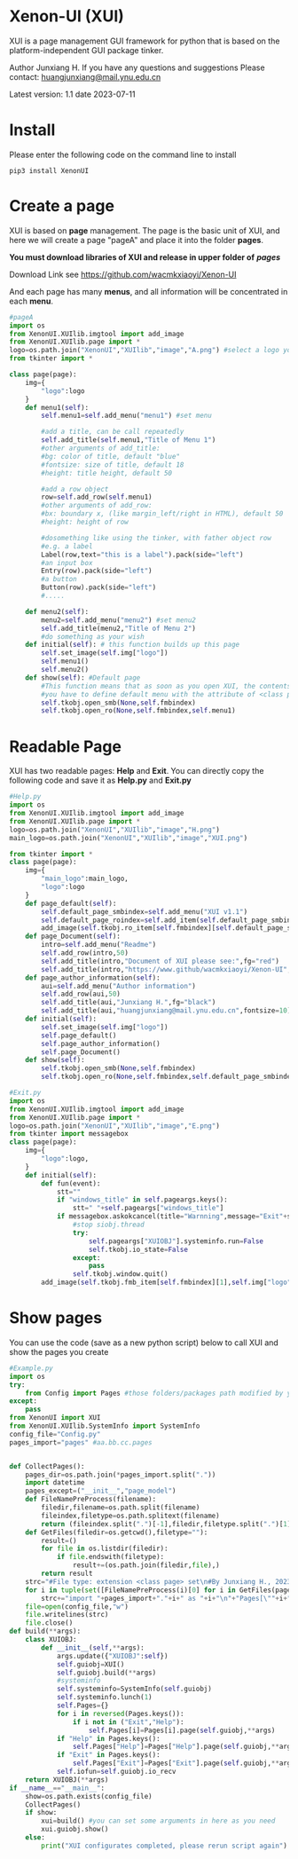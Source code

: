 # Xenon-UI (XUI)

XUI is a page management GUI framework for python that is based on the platform-independent GUI package tinker.

Author Junxiang H.
If you have any questions and suggestions
Please contact: huangjunxiang@mail.ynu.edu.cn

Latest version: 1.1
date 2023-07-11

# Install

Please enter the following code on the command line to install

```shell
pip3 install XenonUI
```

# Create a page

XUI is based on **page** management. The page is the basic unit of XUI, and here we will create a page "pageA" and place it into the folder **pages**.

**You must download libraries of XUI and release in upper folder of** ***pages*** 

Download Link see https://github.com/wacmkxiaoyi/Xenon-UI

And each page has many **menus**, and all information will be concentrated in each **menu**.

```python
#pageA
import os
from XenonUI.XUIlib.imgtool import add_image
from XenonUI.XUIlib.page import *
logo=os.path.join("XenonUI","XUIlib","image","A.png") #select a logo you like
from tkinter import *

class page(page):
	img={
		"logo":logo
	}
	def menu1(self):	
		self.menu1=self.add_menu("menu1") #set menu

		#add a title, can be call repeatedly
		self.add_title(self.menu1,"Title of Menu 1")
		#other arguments of add_title:
		#bg: color of title, default "blue"
		#fontsize: size of title, default 18
		#height: title height, default 50

		#add a row object
		row=self.add_row(self.menu1)
		#other arguments of add_row:
		#bx: boundary x, (like margin_left/right in HTML), default 50
		#height: height of row

		#dosomething like using the tinker, with father object row
		#e.g. a label
		Label(row,text="this is a label").pack(side="left")
		#an input box
		Entry(row).pack(side="left")
		#a button
		Button(row).pack(side="left")
		#.....

	def menu2(self):
		menu2=self.add_menu("menu2") #set menu2
		self.add_title(menu2,"Title of Menu 2")
		#do something as your wish
	def initial(self): # this function builds up this page
		self.set_image(self.img["logo"])
		self.menu1()
		self.menu2()
	def show(self): #Default page
		#This function means that as soon as you open XUI, the contents of this directory will be displayed
		#you have to define default menu with the attribute of <class page>, such as self.menu1
		self.tkobj.open_smb(None,self.fmbindex)
		self.tkobj.open_ro(None,self.fmbindex,self.menu1)
```

# Readable Page

XUI has two readable pages: **Help** and **Exit**. You can directly copy the following code and save it as **Help.py** and **Exit.py**

```python
#Help.py
import os
from XenonUI.XUIlib.imgtool import add_image
from XenonUI.XUIlib.page import *
logo=os.path.join("XenonUI","XUIlib","image","H.png")
main_logo=os.path.join("XenonUI","XUIlib","image","XUI.png")

from tkinter import *
class page(page):
	img={
		"main_logo":main_logo,
		"logo":logo
	}
	def page_default(self):	
		self.default_page_smbindex=self.add_menu("XUI v1.1")
		self.default_page_roindex=self.add_item(self.default_page_smbindex,self.ro_height)
		add_image(self.tkobj.ro_item[self.fmbindex][self.default_page_smbindex][self.default_page_roindex][1],self.img["main_logo"],width=self.ro_width,height=self.ro_height)
	def page_Document(self):
		intro=self.add_menu("Readme")
		self.add_row(intro,50)
		self.add_title(intro,"Document of XUI please see:",fg="red")
		self.add_title(intro,"https://www.github/wacmkxiaoyi/Xenon-UI",fontsize=10)
	def page_author_information(self):
		aui=self.add_menu("Author information")
		self.add_row(aui,50)
		self.add_title(aui,"Junxiang H.",fg="black")
		self.add_title(aui,"huangjunxiang@mail.ynu.edu.cn",fontsize=10)
	def initial(self):
		self.set_image(self.img["logo"])
		self.page_default()
		self.page_author_information()
		self.page_Document()
	def show(self):
		self.tkobj.open_smb(None,self.fmbindex)
		self.tkobj.open_ro(None,self.fmbindex,self.default_page_smbindex)
```

```python
#Exit.py
import os
from XenonUI.XUIlib.imgtool import add_image
from XenonUI.XUIlib.page import *
logo=os.path.join("XenonUI","XUIlib","image","E.png")
from tkinter import messagebox
class page(page):
	img={
		"logo":logo,
	}
	def initial(self):
		def fun(event):
			stt=""
			if "windows_title" in self.pageargs.keys():
				stt=" "+self.pageargs["windows_title"]
			if messagebox.askokcancel(title="Warnning",message="Exit"+stt+" ?"):
				#stop siobj.thread
				try:
					self.pageargs["XUIOBJ"].systeminfo.run=False
					self.tkobj.io_state=False
				except:
					pass
				self.tkobj.window.quit()
		add_image(self.tkobj.fmb_item[self.fmbindex][1],self.img["logo"],width=self.tkobj.fmb.height-self.tkobj.fmb.scrollwidth-self.tkobj.get_pars("fmb_bd"),height=self.tkobj.fmb.height-self.tkobj.fmb.scrollwidth-self.tkobj.get_pars("fmb_bd"),event="<Button-1>",fun=fun)
```

# Show pages

You can use the code (save as a new python script) below to call XUI and show the pages you create

```python
#Example.py
import os
try:
	from Config import Pages #those folders/packages path modified by yourself
except:
	pass
from XenonUI import XUI
from XenonUI.XUIlib.SystemInfo import SystemInfo
config_file="Config.py"  
pages_import="pages" #aa.bb.cc.pages 


def CollectPages():
	pages_dir=os.path.join(*pages_import.split("."))
	import datetime
	pages_except=("__init__","page_model")
	def FileNamePreProcess(filename):
		filedir,filename=os.path.split(filename)
		fileindex,filetype=os.path.splitext(filename)
		return (fileindex.split(".")[-1],filedir,filetype.split(".")[1])
	def GetFiles(filedir=os.getcwd(),filetype=""):
		result=()
		for file in os.listdir(filedir):
			if file.endswith(filetype):
				result+=(os.path.join(filedir,file),)
		return result
	strc="#File type: extension <class page> set\n#By Junxiang H., 2023/07/9\n#wacmk.com/cn Tech. Supp.\n\n#This script updates automaticly! Do not Modify!\n#Update time:"+datetime.datetime.now().strftime("%Y-%m-%d %H:%M:%S")+"\n\nPages={}\n"
	for i in tuple(set([FileNamePreProcess(i)[0] for i in GetFiles(pages_dir,"py")])-set(pages_except)):
		strc+="import "+pages_import+"."+i+" as "+i+"\n"+"Pages[\""+i+"\"]="+i+"\n"
	file=open(config_file,"w")
	file.writelines(strc)
	file.close()
def build(**args):
	class XUIOBJ:
		def __init__(self,**args):
			args.update({"XUIOBJ":self})
			self.guiobj=XUI()
			self.guiobj.build(**args)
			#systeminfo
			self.systeminfo=SystemInfo(self.guiobj)
			self.systeminfo.lunch(1)
			self.Pages={}
			for i in reversed(Pages.keys()):
				if i not in ("Exit","Help"):
					self.Pages[i]=Pages[i].page(self.guiobj,**args)
			if "Help" in Pages.keys():
				self.Pages["Help"]=Pages["Help"].page(self.guiobj,**args)
			if "Exit" in Pages.keys():
				self.Pages["Exit"]=Pages["Exit"].page(self.guiobj,**args)
			self.iofun=self.guiobj.io_recv
	return XUIOBJ(**args)
if __name__=="__main__":
	show=os.path.exists(config_file)
	CollectPages()
	if show:
		xui=build() #you can set some arguments in here as you need
		xui.guiobj.show()
	else:
		print("XUI configurates completed, please rerun script again")
```




